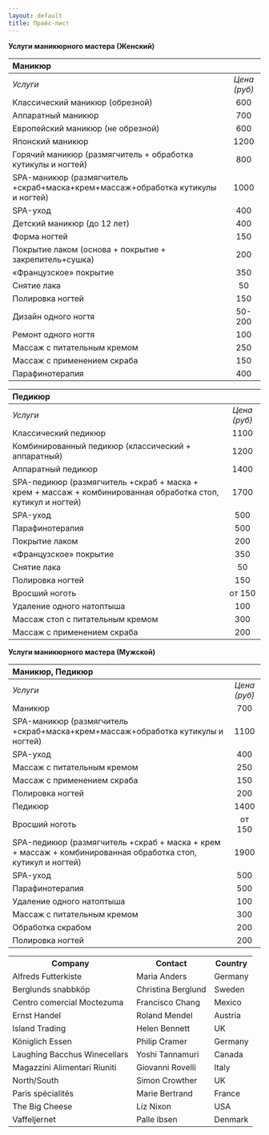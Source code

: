 ```yaml
---
layout: default
title: Прайс-лист
---
```

**Услуги маникюрного мастера (Женский)**

|Маникюр          |                    |
|:-----------------------|:------------------:|
|*Услуги*|*Цена (руб)*|
|Классический маникюр (обрезной) |600|
|Аппаратный маникюр |700|
|Европейский маникюр (не обрезной) |600|
|Японский маникюр|1200|
|Горячий маникюр (размягчитель + обработка кутикулы и ногтей)|800|
|SPA-маникюр (размягчитель +скраб+маска+крем+массаж+обработка кутикулы и ногтей)|1000|
|SPA-уход|400|
|Детский маникюр (до 12 лет)|400|
|Форма ногтей|150|
|Покрытие лаком (основа + покрытие + закрепитель+сушка)|200|
|«Французское» покрытие|350|
|Снятие лака |50|
|Полировка ногтей|150|
|Дизайн одного ногтя|50-200|
|Ремонт одного ногтя|100|
|Массаж с питательным кремом|250|
|Массаж с применением скраба|150|
|Парафинотерапия |400|

|Педикюр| |
|:-----------------------|:------------------:|
|*Услуги*|*Цена (руб)*|
|Классический педикюр |1100|
|Комбинированный педикюр (классический + аппаратный)|1200|
|Аппаратный педикюр |1400|
|SPA-педикюр (размягчитель +скраб + маска + крем + массаж + комбинированная обработка стоп, кутикул и ногтей)|1700|
|SPA-уход|500|
|Парафинотерапия|500|
|Покрытие лаком|200|
|«Французское» покрытие|350|
|Снятие лака|50|
|Полировка ногтей|150|
|Вросший ноготь|от 150|
|Удаление одного натоптыша|100|
|Массаж стоп с питательным кремом|300|
|Массаж с применением скраба|200|


**Услуги маникюрного мастера (Мужской)**

|Маникюр, Педикюр| |
|:-----------------------|:------------------:|
|*Услуги*|*Цена (руб)*|
|Маникюр|700|
|SPA-маникюр (размягчитель +скраб+маска+крем+массаж+обработка кутикулы и ногтей)|1100|
|SPA-уход|400|
|Массаж с питательным кремом|250|
|Массаж с применением скраба|150|
|Полировка ногтей|200|
|Педикюр|1400|
|Вросший ноготь|от 150|
|SPA-педикюр  (размягчитель +скраб + маска + крем + массаж + комбинированная обработка стоп, кутикул и ногтей)|1900|
|SPA-уход|500|
|Парафинотерапия|500|
|Удаление одного натоптыша|100|
|Массаж с питательным кремом|300|
|Обработка скрабом|200|
|Полировка ногтей|200|

<table id="customers">
<tbody><tr>
  <th>Company</th>
  <th>Contact</th>
  <th>Country</th>
</tr>
<tr>
<td>Alfreds Futterkiste</td>
<td>Maria Anders</td>
<td>Germany</td>
</tr>
<tr class="alt">
<td>Berglunds snabbköp</td>
<td>Christina Berglund</td>
<td>Sweden</td>
</tr>
<tr>
<td>Centro comercial Moctezuma</td>
<td>Francisco Chang</td>
<td>Mexico</td>
</tr>
<tr class="alt">
<td>Ernst Handel</td>
<td>Roland Mendel</td>
<td>Austria</td>
</tr>
<tr>
<td>Island Trading</td>
<td>Helen Bennett</td>
<td>UK</td>
</tr>
<tr class="alt">
<td>Königlich Essen</td>
<td>Philip Cramer</td>
<td>Germany</td>
</tr>
<tr>
<td>Laughing Bacchus Winecellars</td>
<td>Yoshi Tannamuri</td>
<td>Canada</td>
</tr>
<tr class="alt">
<td>Magazzini Alimentari Riuniti</td>
<td>Giovanni Rovelli</td>
<td>Italy</td>
</tr>
<tr>
<td>North/South</td>
<td>Simon Crowther</td>
<td>UK</td>
</tr>
<tr class="alt">
<td>Paris spécialités</td>
<td>Marie Bertrand</td>
<td>France</td>
</tr>
<tr>
<td>The Big Cheese</td>
<td>Liz Nixon</td>
<td>USA</td>
</tr>
<tr class="alt">
<td>Vaffeljernet</td>
<td>Palle Ibsen</td>
<td>Denmark</td>
</tr>
</tbody></table>
